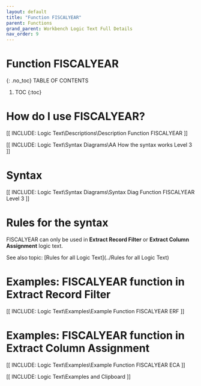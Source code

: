 ```yaml
---
layout: default
title: "Function FISCALYEAR"
parent: Functions
grand_parent: Workbench Logic Text Full Details
nav_order: 9
---
```

# Function FISCALYEAR
{: .no_toc}
TABLE OF CONTENTS 
1. TOC
{:toc}  

# How do I use FISCALYEAR? 

[[ INCLUDE: Logic Text\Descriptions\Description Function FISCALYEAR ]]

[[ INCLUDE: Logic Text\Syntax Diagrams\AA How the syntax works Level 3 ]]

# Syntax 

[[ INCLUDE: Logic Text\Syntax Diagrams\Syntax Diag Function FISCALYEAR Level 3 ]]

# Rules for the syntax 

FISCALYEAR can only be used in **Extract Record Filter** or **Extract Column Assignment** logic text.

See also topic: [Rules for all Logic Text](../Rules for all Logic Text) 

# Examples: FISCALYEAR function in Extract Record Filter 

[[ INCLUDE: Logic Text\Examples\Example Function FISCALYEAR ERF ]]

# Examples: FISCALYEAR function in Extract Column Assignment 

[[ INCLUDE: Logic Text\Examples\Example Function FISCALYEAR ECA ]]

[[ INCLUDE: Logic Text\Examples and Clipboard ]]

